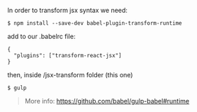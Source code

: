 In order to transform jsx syntax we need:

`$ npm install --save-dev babel-plugin-transform-runtime`

add to our .babelrc file:

```
{
  "plugins": ["transform-react-jsx"]
}
```

then, inside /jsx-transform folder (this one)

`$ gulp`


> More info: https://github.com/babel/gulp-babel#runtime
